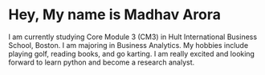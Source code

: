 # Hey, My name is Madhav Arora
I am currently studying Core Module 3 (CM3) in Hult International Business School, Boston. 
I am majoring in Business Analytics.
My hobbies include playing golf, reading books, and go karting.
I am really excited and looking forward to learn python and become a research analyst.
